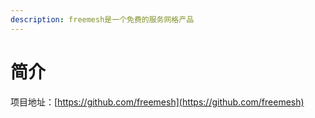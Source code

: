 ```yaml
---
description: freemesh是一个免费的服务网格产品
---
```


# 简介

项目地址：[https://github.com/freemesh](https://github.com/freemesh)
